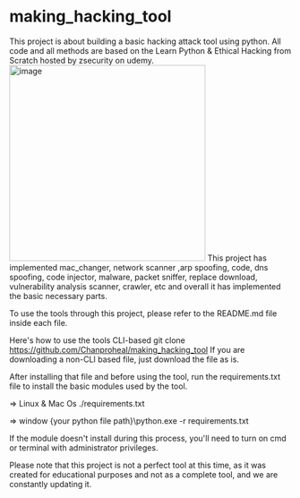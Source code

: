 # making_hacking_tool
This project is about building a basic hacking attack tool using python.
All code and all methods are based on the Learn Python & Ethical Hacking from Scratch hosted by zsecurity on udemy.
<img width="350" alt="image" src="https://github.com/Chanproheal/making_hacking_tool/assets/105531901/d1e2a6a1-bdf3-4395-acf5-6dbd66876d43">
This project has implemented mac_changer, network scanner ,arp spoofing, code, dns spoofing, code injector, malware, packet sniffer, replace download, vulnerability analysis scanner, crawler, etc and overall it has implemented the basic necessary parts.

To use the tools through this project, please refer to the README.md file inside each file.

Here's how to use the tools
CLI-based
git clone https://github.com/Chanproheal/making_hacking_tool
If you are downloading a non-CLI based file, just download the file as is.

After installing that file and before using the tool, run the requirements.txt file to install the basic modules used by the tool.

=> Linux & Mac Os
./requirements.txt

=> window
{your python file path}\python.exe -r requirements.txt

If the module doesn't install during this process, you'll need to turn on cmd or terminal with administrator privileges.

Please note that this project is not a perfect tool at this time, as it was created for educational purposes and not as a complete tool, and we are constantly updating it.
